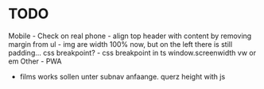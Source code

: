 # TODO
  Mobile
    - Check on real phone
    - align top header with content by removing margin from ul
    - img are width 100% now, but on the left there is still padding... css  breakpoint?
    - css breakpoint in ts window.screenwidth vw or em
   Other
    - PWA
- films works sollen unter subnav anfaange. querz height with js
